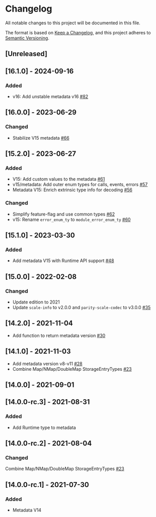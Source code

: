 
# Changelog

All notable changes to this project will be documented in this file.

The format is based on [Keep a Changelog](https://keepachangelog.com/en/1.0.0/),
and this project adheres to [Semantic Versioning](https://semver.org/spec/v2.0.0.html).

## [Unreleased]

## [16.1.0] - 2024-09-16

### Added

- v16: Add unstable metadata v16 [#82](https://github.com/paritytech/frame-metadata/pull/82)

## [16.0.0] - 2023-06-29

### Changed

- Stabilize V15 metadata [#66](https://github.com/paritytech/frame-metadata/pull/66)

## [15.2.0] - 2023-06-27

### Added

- V15: Add custom values to the metadata  [#61](https://github.com/paritytech/frame-metadata/pull/61)
- v15/metadata: Add outer enum types for calls, events, errors [#57](https://github.com/paritytech/frame-metadata/pull/57)
- Metadata V15: Enrich extrinsic type info for decoding [#56](https://github.com/paritytech/frame-metadata/pull/56)

### Changed

- Simplify feature-flag and use common types [#62](https://github.com/paritytech/frame-metadata/pull/62)
- v15: Rename `error_enum_ty` to `module_error_enum_ty` [#60](https://github.com/paritytech/frame-metadata/pull/60)

## [15.1.0] - 2023-03-30

### Added

- Add metadata V15 with Runtime API support [#48](https://github.com/paritytech/frame-metadata/pull/48)

## [15.0.0] - 2022-02-08

### Changed

- Update edition to 2021
- Update `scale-info` to v2.0.0 and `parity-scale-codec` to v3.0.0 [#35](https://github.com/paritytech/frame-metadata/pull/35)

## [14.2.0] - 2021-11-04

- Add function to return metadata version [#30](https://github.com/paritytech/frame-metadata/pull/30)

## [14.1.0] - 2021-11-03

- Add metadata version v8-v11 [#28](https://github.com/paritytech/frame-metadata/pull/28)
- Combine Map/NMap/DoubleMap StorageEntryTypes [#23](https://github.com/paritytech/frame-metadata/pull/23)

## [14.0.0] - 2021-09-01

## [14.0.0-rc.3] - 2021-08-31

### Added

- Add Runtime type to metadata

## [14.0.0-rc.2] - 2021-08-04

### Changed

Combine Map/NMap/DoubleMap StorageEntryTypes [#23](https://github.com/paritytech/frame-metadata/pull/23)

## [14.0.0-rc.1] - 2021-07-30

### Added

- Metadata V14
